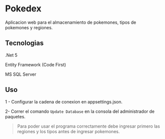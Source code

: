 # Pokedex
Aplicacion web para el almacenamiento de pokemones, tipos de pokemones y regiones.

## Tecnologias
.Net 5

Entity Framework (Code First)

MS SQL Server

## Uso
1 - Configurar la cadena de conexion en appsettings.json.

2- Correr el comando `Update Database` en la consola del administrador de paquetes.

> Para poder usar el programa correctamente debe ingresar primero las regiones y los tipos antes de ingresar pokemones. 

